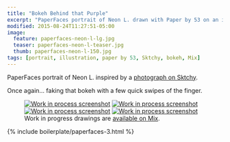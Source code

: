 ```yaml
---
title: "Bokeh Behind that Purple"
excerpt: "PaperFaces portrait of Neon L. drawn with Paper by 53 on an iPad."
modified: 2015-08-24T11:27:51-05:00
image: 
  feature: paperfaces-neon-l-lg.jpg
  teaser: paperfaces-neon-l-teaser.jpg
  thumb: paperfaces-neon-l-150.jpg
tags: [portrait, illustration, paper by 53, Sktchy, bokeh, Mix]
---
```


PaperFaces portrait of Neon L. inspired by a [photograph on Sktchy](http://sktchy.com/iYeI6c).

Once again... faking that bokeh with a few quick swipes of the finger.

<figure class="third">
  <a href="{{ site.url }}/images/paperfaces-neon-l-process-1-lg.jpg"><img src="{{ site.url }}/images/paperfaces-neon-l-process-1-600.jpg" alt="Work in process screenshot"></a>
  <a href="{{ site.url }}/images/paperfaces-neon-l-process-2-lg.jpg"><img src="{{ site.url }}/images/paperfaces-neon-l-process-2-600.jpg" alt="Work in process screenshot"></a>
  <a href="{{ site.url }}/images/paperfaces-neon-l-process-3-lg.jpg"><img src="{{ site.url }}/images/paperfaces-neon-l-process-3-600.jpg" alt="Work in process screenshot"></a>
  <a href="{{ site.url }}/images/paperfaces-neon-l-process-4-lg.jpg"><img src="{{ site.url }}/images/paperfaces-neon-l-process-4-600.jpg" alt="Work in process screenshot"></a>
  <figcaption>Work in progress drawings are <a href="https://mix.fiftythree.com/11098-Michael-Rose/3957855">available on Mix</a>.</figcaption>
</figure>

{% include boilerplate/paperfaces-3.html %}
